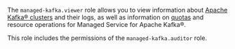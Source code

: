 The `managed-kafka.viewer` role allows you to view information about [Apache Kafka® clusters](../../managed-kafka/concepts/index.md) and their logs, as well as information on [quotas](../../managed-kafka/concepts/limits.md#mkf-quotas) and resource operations for Managed Service for Apache Kafka®.

This role includes the permissions of the `managed-kafka.auditor` role.